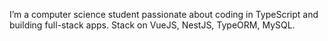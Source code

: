 I’m a computer science student passionate about coding in TypeScript and building full-stack apps. Stack on VueJS, NestJS, TypeORM, MySQL.
